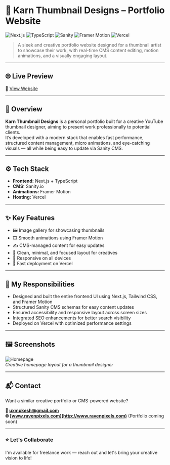 # 🎨 Karn Thumbnail Designs – Portfolio Website

![Next.js](https://img.shields.io/badge/Next.js-000?style=for-the-badge&logo=next.js&logoColor=white) ![TypeScript](https://img.shields.io/badge/TypeScript-3178C6?style=for-the-badge&logo=typescript&logoColor=white) ![Sanity](https://img.shields.io/badge/Sanity-EF3E36?style=for-the-badge&logo=sanity&logoColor=white) ![Framer Motion](https://img.shields.io/badge/Framer%20Motion-EF3E36?style=for-the-badge&logo=framer&logoColor=white) ![Vercel](https://img.shields.io/badge/Vercel-000000?style=for-the-badge&logo=vercel&logoColor=white)

> A sleek and creative portfolio website designed for a thumbnail artist to showcase their work, with real-time CMS content editing, motion animations, and a visually engaging layout.

---

## 🌐 Live Preview

🔗 [View Website](https://karn-thumbnail-designs.vercel.app/)

---

## 📝 Overview

**Karn Thumbnail Designs** is a personal portfolio built for a creative YouTube thumbnail designer, aiming to present work professionally to potential clients.  
It’s developed with a modern stack that enables fast performance, structured content management, micro animations, and eye-catching visuals — all while being easy to update via Sanity CMS.

---

## ⚙️ Tech Stack

- **Frontend:** Next.js + TypeScript
- **CMS:** Sanity.io
- **Animations:** Framer Motion
- **Hosting:** Vercel

---

## ✨ Key Features

- 🖼️ Image gallery for showcasing thumbnails
- 🎞️ Smooth animations using Framer Motion
- ✍️ CMS-managed content for easy updates
- 🎯 Clean, minimal, and focused layout for creatives
- 📱 Responsive on all devices
- 🚀 Fast deployment on Vercel

---

## 💼 My Responsibilities

- Designed and built the entire frontend UI using Next.js, Tailwind CSS, and Framer Motion
- Structured Sanity CMS schemas for easy content updates
- Ensured accessibility and responsive layout across screen sizes
- Integrated SEO enhancements for better search visibility
- Deployed on Vercel with optimized performance settings

---

## 🖼️ Screenshots

![Homepage](./karn-thumbnail-designs.vercel.app_.png)  
_Creative homepage layout for a thumbnail designer_

---

## 📬 Contact

Want a similar creative portfolio or CMS-powered website?

**📧 uxmukesh@gmail.com**  
**🌐 [www.ravenpixels.com](http://www.ravenpixels.com)** (Portfolio coming soon)

---

### ⭐ Let's Collaborate

I'm available for freelance work — reach out and let's bring your creative vision to life!

